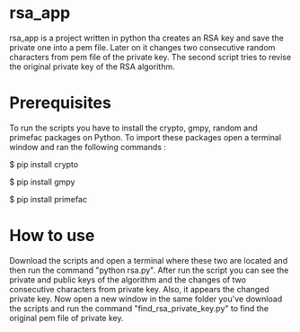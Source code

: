 # rsa_app

rsa_app is a project written in python tha creates an RSA key and save the private one into a pem file. Later on it changes two consecutive random characters from pem file of the private key. The second script tries to revise the original private key of the RSA algorithm.

# Prerequisites

To run the scripts you have to install the crypto, gmpy, random and primefac packages on Python. To import these packages open a terminal window and ran the following commands :

$ pip install crypto

$ pip install gmpy

$ pip install primefac

# How to use 

Download the scripts and open a terminal where these two are located and then run the command "python rsa.py". After run the script you can see the private and public keys of the algorithm and the changes of two consecutive characters from private key. Also, it appears the changed private key. Now open a new window in the same folder you've download the scripts and run the command "find_rsa_private_key.py" to find the original pem file of private key.
